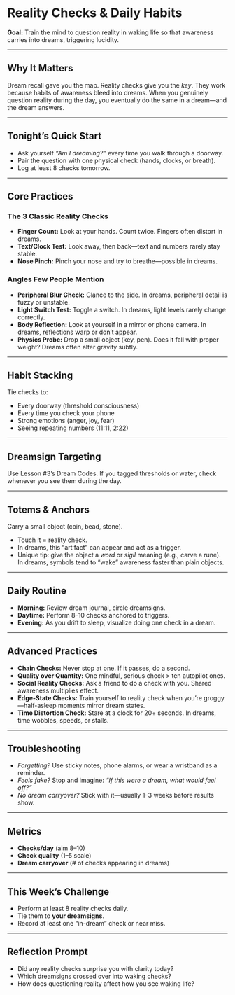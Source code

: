 

# Reality Checks & Daily Habits

**Goal:** Train the mind to question reality in waking life so that awareness carries into dreams, triggering lucidity.

---

## Why It Matters
Dream recall gave you the map. Reality checks give you the *key*. They work because habits of awareness bleed into dreams. When you genuinely question reality during the day, you eventually do the same in a dream—and the dream answers.

---

## Tonight’s Quick Start
- Ask yourself *“Am I dreaming?”* every time you walk through a doorway.  
- Pair the question with one physical check (hands, clocks, or breath).  
- Log at least 8 checks tomorrow.

---

## Core Practices

### The 3 Classic Reality Checks
- **Finger Count:** Look at your hands. Count twice. Fingers often distort in dreams.  
- **Text/Clock Test:** Look away, then back—text and numbers rarely stay stable.  
- **Nose Pinch:** Pinch your nose and try to breathe—possible in dreams.

### Angles Few People Mention
- **Peripheral Blur Check:** Glance to the side. In dreams, peripheral detail is fuzzy or unstable.  
- **Light Switch Test:** Toggle a switch. In dreams, light levels rarely change correctly.  
- **Body Reflection:** Look at yourself in a mirror or phone camera. In dreams, reflections warp or don’t appear.  
- **Physics Probe:** Drop a small object (key, pen). Does it fall with proper weight? Dreams often alter gravity subtly.

---

## Habit Stacking
Tie checks to:
- Every doorway (threshold consciousness)  
- Every time you check your phone  
- Strong emotions (anger, joy, fear)  
- Seeing repeating numbers (11:11, 2:22)

---

## Dreamsign Targeting
Use Lesson #3’s Dream Codes. If you tagged thresholds or water, check whenever you see them during the day.

---

## Totems & Anchors
Carry a small object (coin, bead, stone).  
- Touch it = reality check.  
- In dreams, this “artifact” can appear and act as a trigger.  
- Unique tip: give the object a *word* or *sigil* meaning (e.g., carve a rune). In dreams, symbols tend to “wake” awareness faster than plain objects.

---

## Daily Routine
- **Morning:** Review dream journal, circle dreamsigns.  
- **Daytime:** Perform 8–10 checks anchored to triggers.  
- **Evening:** As you drift to sleep, visualize doing one check in a dream.

---

## Advanced Practices
- **Chain Checks:** Never stop at one. If it passes, do a second.  
- **Quality over Quantity:** One mindful, serious check > ten autopilot ones.  
- **Social Reality Checks:** Ask a friend to do a check with you. Shared awareness multiplies effect.  
- **Edge-State Checks:** Train yourself to reality check when you’re groggy—half-asleep moments mirror dream states.  
- **Time Distortion Check:** Stare at a clock for 20+ seconds. In dreams, time wobbles, speeds, or stalls.

---

## Troubleshooting
- *Forgetting?* Use sticky notes, phone alarms, or wear a wristband as a reminder.  
- *Feels fake?* Stop and imagine: *“If this were a dream, what would feel off?”*  
- *No dream carryover?* Stick with it—usually 1–3 weeks before results show.

---

## Metrics
- **Checks/day** (aim 8–10)  
- **Check quality** (1–5 scale)  
- **Dream carryover** (# of checks appearing in dreams)

---

## This Week’s Challenge
- Perform at least 8 reality checks daily.  
- Tie them to **your dreamsigns**.  
- Record at least one “in-dream” check or near miss.

---

## Reflection Prompt
- Did any reality checks surprise you with clarity today?  
- Which dreamsigns crossed over into waking checks?  
- How does questioning reality affect how you see waking life?